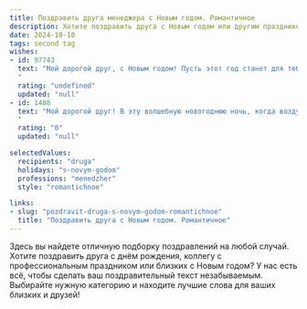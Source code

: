 ```yaml
---
title: Поздравить друга менеджера с Новым годом. Романтичное
description: Хотите поздравить друга с Новым годом или другим праздником? Наш ИИ создаст незабываемое поздравление, а вы обязательно выделитесь среди других.  
date: 2024-10-18
tags: second tag
wishes:
- id: 97743
  text: "Мой дорогой друг, с Новым годом! Пусть этот год станет для тебя таким же ярким и незабываемым, как и ты сам.  Пусть работа менеджера приносит не только успех и признание, но и вдохновение, а каждый новый день наполнен любовью, счастьем и чудесными моментами.  Пусть звёзды на небе сияют для тебя так же ярко, как твои глаза, а сердце всегда будет согрето теплом и нежностью.  Счастья тебе, любви и всего самого светлого в Новом году!
  "
  rating: "undefined"
  updated: "null"
- id: 1488
  text: "Мой дорогой друг! В эту волшебную новогоднюю ночь, когда воздух искрится ожиданием чуда, а сердца бьются в унисон праздничным фейерверкам, хочу пожелать тебе, чтобы новый год стал для тебя временем невероятных свершений и головокружительных успехов! Пусть каждый твой день будет наполнен ароматом любви, нежности и вдохновения, словно бокал игристого вина в эту сказочную ночь!
  "
  rating: "0"
  updated: "null"

selectedValues:
  recipients: "druga"
  holidays: "s-novym-godom"
  professions: "menedzher"
  style: "romantichnoe"

links:
- slug: "pozdravit-druga-s-novym-godom-romantichnoe"
  title: "Поздравить друга с Новым годом. Романтичное"
---
```


Здесь вы найдете отличную подборку поздравлений на любой случай. 
Хотите поздравить друга с днём рождения, коллегу с профессиональным праздником или близких с Новым годом? У нас есть всё, чтобы сделать ваш поздравительный текст незабываемым. Выбирайте нужную категорию и находите лучшие слова для ваших близких и друзей!
